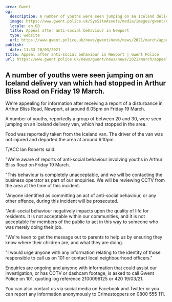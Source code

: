 ```yaml
area: Gwent
og:
  description: A number of youths were seen jumping on an Iceland delivery van which had stopped in Arthur Bliss Road on Friday 19 March.
  image: https://www.gwent.police.uk/SysSiteAssets/media/images/gwent/news/standard-news-images-bilingual/canyouhelp_soh_news_landing_page_latest_preview_image_bilingual.jpg?crop=(0,70,1250,728)&amp;w=600&amp;h=300&amp;scale=both
  locale: en_GB
  title: Appeal after anti-social behaviour in Newport
  type: website
  url: https://www.gwent.police.uk/news/gwent/news/news/2021/march/appeal-after-anti-social-behaviour-in-newport/
publish:
  date: 11:33 20/03/2021
title: Appeal after anti-social behaviour in Newport | Gwent Police
url: https://www.gwent.police.uk/news/gwent/news/news/2021/march/appeal-after-anti-social-behaviour-in-newport/
```

## A number of youths were seen jumping on an Iceland delivery van which had stopped in Arthur Bliss Road on Friday 19 March.

We're appealing for information after receiving a report of a disturbance in Arthur Bliss Road, Newport, at around 6.05pm on Friday 19 March.

A number of youths, reportedly a group of between 20 and 30, were seen jumping on an Iceland delivery van, which had stopped in the area.

Food was reportedly taken from the Iceland van. The driver of the van was not injured and departed the area at around 6.10pm.

T/ACC Ian Roberts said:

"We're aware of reports of anti-social behaviour involving youths in Arthur Bliss Road on Friday 19 March.

"This behaviour is completely unacceptable, and we will be contacting the business operator as part of our enquiries. We will be reviewing CCTV from the area at the time of this incident.

"Anyone identified as committing an act of anti-social behaviour, or any other offence, during this incident will be prosecuted.

"Anti-social behaviour negatively impacts upon the quality of life for residents. It is not acceptable within our communities, and it is not acceptable for members of the public to act in this way to someone who was merely doing their job.

"We're keen to get the message out to parents to help us by ensuring they know where their children are, and what they are doing.

"I would urge anyone with any information relating to the identity of those responsible to call us on 101 or contact local neighbourhood officers."

Enquiries are ongoing and anyone with information that could assist our investigation, or has CCTV or dashcam footage, is asked to call Gwent Police on 101, quoting log reference 2100096125 or 420 19/03/21.

You can also contact us via social media on Facebook and Twitter or you can report any information anonymously to Crimestoppers on 0800 555 111.
